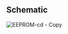 ## Schematic

![EEPROM-cd - Copy](https://github.com/YashIndane/rpi-eeprom-programmer/assets/53041219/49979c60-761a-4665-b10e-a54e12fb7a37)
